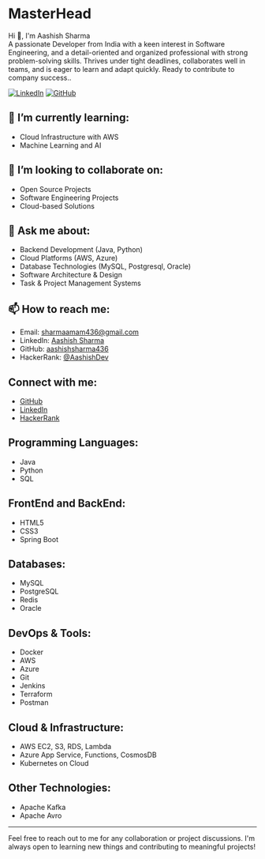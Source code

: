 # MasterHead

Hi 👋, I'm Aashish Sharma  
A passionate Developer from India with a keen interest in Software Engineering, and a detail-oriented and organized professional with strong problem-solving skills. Thrives under tight deadlines, collaborates well in teams, and is eager to learn and adapt quickly. Ready to contribute to company success..

[![LinkedIn](https://img.shields.io/badge/LinkedIn-Aashish%20Sharma-blue)](https://www.linkedin.com/in/5448aashishsharma/)
[![GitHub](https://img.shields.io/badge/GitHub-aashishsharma436-black)](https://github.com/aashishsharma436)

## 🌱 I’m currently learning:
- Cloud Infrastructure with AWS
- Machine Learning and AI

## 👯 I’m looking to collaborate on:
- Open Source Projects
- Software Engineering Projects
- Cloud-based Solutions

## 💬 Ask me about:
- Backend Development (Java, Python)
- Cloud Platforms (AWS, Azure)
- Database Technologies (MySQL, Postgresql, Oracle)
- Software Architecture & Design
- Task & Project Management Systems

## 📫 How to reach me:
- Email: sharmaamam436@gmail.com
- LinkedIn: [Aashish Sharma](https://www.linkedin.com/in/5448aashishsharma/)
- GitHub: [aashishsharma436](https://github.com/aashishsharma436)
- HackerRank: [@AashishDev](https://www.hackerrank.com/profile/aashish_sharma4)

## Connect with me:
- [GitHub](https://github.com/aashishsharma436)
- [LinkedIn](https://www.linkedin.com/in/5448aashishsharma/)
- [HackerRank](https://www.hackerrank.com/profile/aashish_sharma4)

## Programming Languages:
- Java
- Python
- SQL

## FrontEnd and BackEnd:
- HTML5
- CSS3
- Spring Boot

## Databases:
- MySQL
- PostgreSQL
- Redis
- Oracle

## DevOps & Tools:
- Docker
- AWS
- Azure
- Git
- Jenkins
- Terraform
- Postman

## Cloud & Infrastructure:
- AWS EC2, S3, RDS, Lambda
- Azure App Service, Functions, CosmosDB
- Kubernetes on Cloud

## Other Technologies:
- Apache Kafka
- Apache Avro

---

Feel free to reach out to me for any collaboration or project discussions. I'm always open to learning new things and contributing to meaningful projects!
